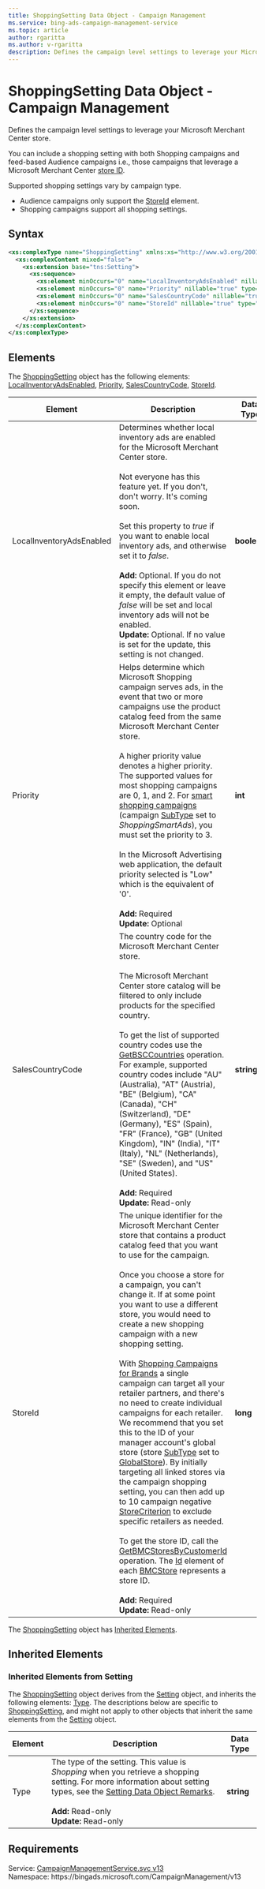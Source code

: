 ```yaml
---
title: ShoppingSetting Data Object - Campaign Management
ms.service: bing-ads-campaign-management-service
ms.topic: article
author: rgaritta
ms.author: v-rgaritta
description: Defines the campaign level settings to leverage your Microsoft Merchant Center store.
---
```

# ShoppingSetting Data Object - Campaign Management
Defines the campaign level settings to leverage your Microsoft Merchant Center store.

You can include a shopping setting with both Shopping campaigns and feed-based Audience campaigns i.e., those campaigns that leverage a Microsoft Merchant Center [store ID](#storeid). 

Supported shopping settings vary by campaign type.
- Audience campaigns only support the [StoreId](#storeid) element. 
- Shopping campaigns support all shopping settings.

## Syntax
```xml
<xs:complexType name="ShoppingSetting" xmlns:xs="http://www.w3.org/2001/XMLSchema">
  <xs:complexContent mixed="false">
    <xs:extension base="tns:Setting">
      <xs:sequence>
        <xs:element minOccurs="0" name="LocalInventoryAdsEnabled" nillable="true" type="xs:boolean" />
        <xs:element minOccurs="0" name="Priority" nillable="true" type="xs:int" />
        <xs:element minOccurs="0" name="SalesCountryCode" nillable="true" type="xs:string" />
        <xs:element minOccurs="0" name="StoreId" nillable="true" type="xs:long" />
      </xs:sequence>
    </xs:extension>
  </xs:complexContent>
</xs:complexType>
```

## <a name="elements"></a>Elements

The [ShoppingSetting](shoppingsetting.md) object has the following elements: [LocalInventoryAdsEnabled](#localinventoryadsenabled), [Priority](#priority), [SalesCountryCode](#salescountrycode), [StoreId](#storeid).

|Element|Description|Data Type|
|-----------|---------------|-------------|
|<a name="localinventoryadsenabled"></a>LocalInventoryAdsEnabled|Determines whether local inventory ads are enabled for the Microsoft Merchant Center store.<br/><br/>Not everyone has this feature yet. If you don't, don't worry. It's coming soon.<br/><br/>Set this property to *true* if you want to enable local inventory ads, and otherwise set it to *false*.<br/><br/>**Add:** Optional. If you do not specify this element or leave it empty, the default value of *false* will be set and local inventory ads will not be enabled.<br/>**Update:** Optional. If no value is set for the update, this setting is not changed.|**boolean**|
|<a name="priority"></a>Priority|Helps determine which Microsoft Shopping campaign serves ads, in the event that two or more campaigns use the product catalog feed from the same Microsoft Merchant Center store.<br/><br/>A higher priority value denotes a higher priority. The supported values for most shopping campaigns are 0, 1, and 2. For [smart shopping campaigns](../guides/smart-shopping-campaigns.md) (campaign [SubType](campaign.md#subtype) set to *ShoppingSmartAds*), you must set the priority to 3.<br/><br/>In the Microsoft Advertising web application, the default priority selected is "Low" which is the equivalent of '0'.<br/><br/>**Add:** Required<br/>**Update:** Optional|**int**|
|<a name="salescountrycode"></a>SalesCountryCode|The country code for the Microsoft Merchant Center store.<br/><br/>The Microsoft Merchant Center store catalog will be filtered to only include products for the specified country.<br/><br/>To get the list of supported country codes use the [GetBSCCountries](getbsccountries.md) operation. For example, supported country codes include "AU" (Australia), "AT" (Austria), "BE" (Belgium), "CA" (Canada), "CH" (Switzerland), "DE" (Germany), "ES" (Spain), "FR" (France), "GB" (United Kingdom), "IN" (India), "IT" (Italy), "NL" (Netherlands), "SE" (Sweden), and "US" (United States).<br/><br/>**Add:** Required<br/>**Update:** Read-only|**string**|
|<a name="storeid"></a>StoreId|The unique identifier for the Microsoft Merchant Center store that contains a product catalog feed that you want to use for the campaign.<br/><br/>Once you choose a store for a campaign, you can't change it. If at some point you want to use a different store, you would need to create a new shopping campaign with a new shopping setting.<br/><br/>With [Shopping Campaigns for Brands](../guides/product-ads.md#setup-cooperative) a single campaign can target all your retailer partners, and there's no need to create individual campaigns for each retailer. We recommend that you set this to the ID of your manager account's global store (store [SubType](bmcstore.md#subtype) set to [GlobalStore](bmcstoresubtype.md#globalstore)). By initially targeting all linked stores via the campaign shopping setting, you can then add up to 10 campaign negative [StoreCriterion](storecriterion.md) to exclude specific retailers as needed.<br/><br/>To get the store ID, call the [GetBMCStoresByCustomerId](getbmcstoresbycustomerid.md) operation. The [Id](bmcstore.md#id) element of each [BMCStore](bmcstore.md) represents a store ID.<br/><br/>**Add:** Required<br/>**Update:** Read-only|**long**|

The [ShoppingSetting](shoppingsetting.md) object has [Inherited Elements](#inheritedelements).

## <a name="inheritedelements"></a>Inherited Elements

### <a name="inheritedelementssetting"></a>Inherited Elements from Setting
The [ShoppingSetting](shoppingsetting.md) object derives from the [Setting](setting.md) object, and inherits the following elements: [Type](#type). The descriptions below are specific to [ShoppingSetting](shoppingsetting.md), and might not apply to other objects that inherit the same elements from the [Setting](setting.md) object.  

|Element|Description|Data Type|
|-----------|---------------|-------------|
|<a name="type"></a>Type|The type of the setting. This value is *Shopping* when you retrieve a shopping setting. For more information about setting types, see the [Setting Data Object Remarks](setting.md#remarks).<br/><br/>**Add:** Read-only<br/>**Update:** Read-only|**string**|

## Requirements
Service: [CampaignManagementService.svc v13](https://campaign.api.bingads.microsoft.com/Api/Advertiser/CampaignManagement/v13/CampaignManagementService.svc)  
Namespace: https\://bingads.microsoft.com/CampaignManagement/v13  

